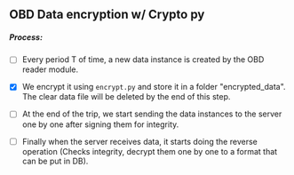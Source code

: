 ## OBD Data encryption w/ Crypto py 


##### Process:

 - [ ] Every period T of time, a new data instance is created by the OBD reader module.
 - [x] We encrypt it using `encrypt.py` and store it in a folder "encrypted_data". The clear data file will be deleted by the end of this step.
 - [ ] At the end of the trip, we start sending the data instances to the server one by one after signing them for integrity. 
 - [ ] Finally when the server receives data, it starts doing the reverse operation (Checks integrity, decrypt them one by one to a format that can be put in DB).


